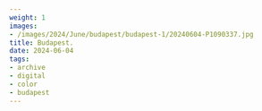 ```yaml
---
weight: 1
images:
- /images/2024/June/budapest/budapest-1/20240604-P1090337.jpg
title: Budapest.
date: 2024-06-04
tags:
- archive
- digital
- color
- budapest
---
```



